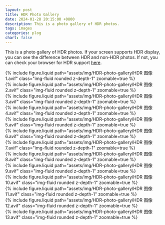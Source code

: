 ```yaml
---
layout: post
title: HDR Photo Gallery
date: 2024-01-28 20:15:00 +0800
description: This is a photo gallery of HDR photos.     
tags: images
categories: plog
chart: false
---
```


This is a photo gallery of HDR photos. If your screen supports HDR display, you can see the difference between HDR and non-HDR photos. If not, you can check your browser for HDR support [here](https://caniuse.com/avif).

<div class="col-sm mt-3 mt-md-0">
    {% include figure.liquid path="assets/img/HDR-photo-gallery/HDR 图像 1.avif" class="img-fluid rounded z-depth-1" zoomable=true %}
</div>

<div class="col-sm mt-3 mt-md-0">
    {% include figure.liquid path="assets/img/HDR-photo-gallery/HDR 图像 2.avif" class="img-fluid rounded z-depth-1" zoomable=true %}
</div>

<div class="col-sm mt-3 mt-md-0">
    {% include figure.liquid path="assets/img/HDR-photo-gallery/HDR 图像 3.avif" class="img-fluid rounded z-depth-1" zoomable=true %}
</div>

<div class="col-sm mt-3 mt-md-0">
    {% include figure.liquid path="assets/img/HDR-photo-gallery/HDR 图像 4.avif" class="img-fluid rounded z-depth-1" zoomable=true %}
</div>

<div class="col-sm mt-3 mt-md-0">
    {% include figure.liquid path="assets/img/HDR-photo-gallery/HDR 图像 5.avif" class="img-fluid rounded z-depth-1" zoomable=true %}
</div>

<div class="col-sm mt-3 mt-md-0">
    {% include figure.liquid path="assets/img/HDR-photo-gallery/HDR 图像 6.avif" class="img-fluid rounded z-depth-1" zoomable=true %}
</div>

<div class="col-sm mt-3 mt-md-0">
    {% include figure.liquid path="assets/img/HDR-photo-gallery/HDR 图像 7.avif" class="img-fluid rounded z-depth-1" zoomable=true %}
</div>

<div class="col-sm mt-3 mt-md-0">
    {% include figure.liquid path="assets/img/HDR-photo-gallery/HDR 图像 8.avif" class="img-fluid rounded z-depth-1" zoomable=true %}
</div>

<div class="col-sm mt-3 mt-md-0">
    {% include figure.liquid path="assets/img/HDR-photo-gallery/HDR 图像 9.avif" class="img-fluid rounded z-depth-1" zoomable=true %}
</div>

<div class="col-sm mt-3 mt-md-0">
{% include figure.liquid path="assets/img/HDR-photo-gallery/HDR 图像 10.avif" class="img-fluid rounded z-depth-1" zoomable=true %}
</div>

<div class="col-sm mt-3 mt-md-0">
{% include figure.liquid path="assets/img/HDR-photo-gallery/HDR 图像 11.avif" class="img-fluid rounded z-depth-1" zoomable=true %}
</div>

<div class="col-sm mt-3 mt-md-0">
{% include figure.liquid path="assets/img/HDR-photo-gallery/HDR 图像 12.avif" class="img-fluid rounded z-depth-1" zoomable=true %}
</div>

<div class="col-sm mt-3 mt-md-0">
{% include figure.liquid path="assets/img/HDR-photo-gallery/HDR 图像 13.avif" class="img-fluid rounded z-depth-1" zoomable=true %}
</div>
